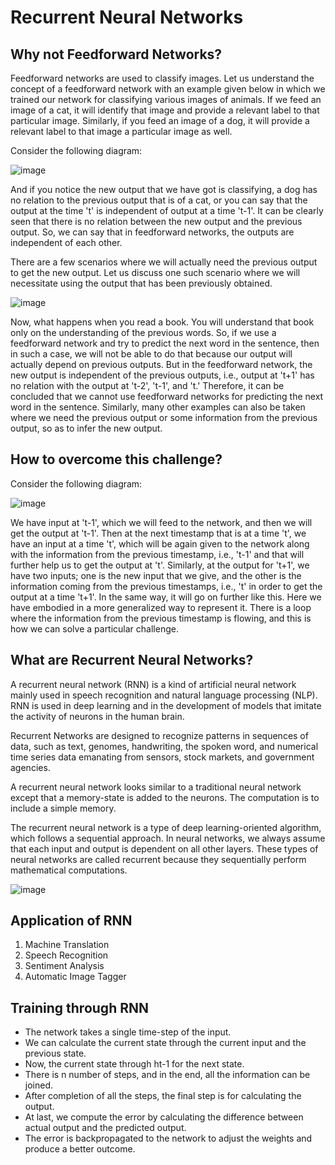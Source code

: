 # Recurrent Neural Networks

## Why not Feedforward Networks?
Feedforward networks are used to classify images. Let us understand the concept of a feedforward network with an example given below in which we trained our network for classifying various images of animals. If we feed an image of a cat, it will identify that image and provide a relevant label to that particular image. Similarly, if you feed an image of a dog, it will provide a relevant label to that image a particular image as well.

Consider the following diagram:

![image](https://user-images.githubusercontent.com/58425689/109961949-b8e79480-7d12-11eb-8e3e-8f89b255f8a7.png)

And if you notice the new output that we have got is classifying, a dog has no relation to the previous output that is of a cat, or you can say that the output at the time 't' is independent of output at a time 't-1'. It can be clearly seen that there is no relation between the new output and the previous output. So, we can say that in feedforward networks, the outputs are independent of each other.

There are a few scenarios where we will actually need the previous output to get the new output. Let us discuss one such scenario where we will necessitate using the output that has been previously obtained.

![image](https://user-images.githubusercontent.com/58425689/109961935-b422e080-7d12-11eb-821b-f03bbf5eae17.png)

Now, what happens when you read a book. You will understand that book only on the understanding of the previous words. So, if we use a feedforward network and try to predict the next word in the sentence, then in such a case, we will not be able to do that because our output will actually depend on previous outputs. But in the feedforward network, the new output is independent of the previous outputs, i.e., output at 't+1' has no relation with the output at 't-2', 't-1', and 't.' Therefore, it can be concluded that we cannot use feedforward networks for predicting the next word in the sentence. Similarly, many other examples can also be taken where we need the previous output or some information from the previous output, so as to infer the new output.

## How to overcome this challenge?

Consider the following diagram:

![image](https://user-images.githubusercontent.com/58425689/109962201-0106b700-7d13-11eb-93ab-a5949864975b.png)

We have input at 't-1', which we will feed to the network, and then we will get the output at 't-1'. Then at the next timestamp that is at a time 't', we have an input at a time 't', which will be again given to the network along with the information from the previous timestamp, i.e., 't-1' and that will further help us to get the output at 't'. Similarly, at the output for 't+1', we have two inputs; one is the new input that we give, and the other is the information coming from the previous timestamps, i.e., 't' in order to get the output at a time 't+1'. In the same way, it will go on further like this. Here we have embodied in a more generalized way to represent it. There is a loop where the information from the previous timestamp is flowing, and this is how we can solve a particular challenge.

## What are Recurrent Neural Networks?
A recurrent neural network (RNN) is a kind of artificial neural network mainly used in speech recognition and natural language processing (NLP). RNN is used in deep learning and in the development of models that imitate the activity of neurons in the human brain.

Recurrent Networks are designed to recognize patterns in sequences of data, such as text, genomes, handwriting, the spoken word, and numerical time series data emanating from sensors, stock markets, and government agencies.

A recurrent neural network looks similar to a traditional neural network except that a memory-state is added to the neurons. The computation is to include a simple memory.

The recurrent neural network is a type of deep learning-oriented algorithm, which follows a sequential approach. In neural networks, we always assume that each input and output is dependent on all other layers. These types of neural networks are called recurrent because they sequentially perform mathematical computations.

![image](https://user-images.githubusercontent.com/58425689/109964340-a6228f00-7d15-11eb-82be-640a5a60a83b.png)

## Application of RNN
1. Machine Translation
2. Speech Recognition
3. Sentiment Analysis
4. Automatic Image Tagger

## Training through RNN
- The network takes a single time-step of the input. 
- We can calculate the current state through the current input and the previous state. 
- Now, the current state through ht-1 for the next state.
- There is n number of steps, and in the end, all the information can be joined.
- After completion of all the steps, the final step is for calculating the output.
- At last, we compute the error by calculating the difference between actual output and the predicted output.
- The error is backpropagated to the network to adjust the weights and produce a better outcome.

